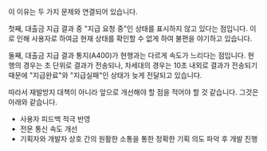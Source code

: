 이 이유는 두 가지 문제와 연결되어 있습니다.

첫째, 대출금 지급 결과 중 "지급 요청 중"인 상태를 표시하지 않고 있다는 점입니다. 이로 인해 사용자로 하여금 현재 상태를 확인할 수 없게 하여 불편을 야기하고 있습니다.

둘째, 대출금 지급 결과 통지(A400)가 현행과는 다르게 속도가 느리다는 점입니다. 현행의 경우는 초 단위로 결과가 전송되나, 차세대의 경우는 10초 내외로 결과가 전송되기 때문에 "지급완료"와 "지급실패"인 상태가 늦게 전달되고 있습니다.

따라서 재발방지 대책이 아니라 앞으로 개선해야 할 점을 적어야 할 것 같습니다. 그것은 아래와 같습니다.

- 사용자 피드백 적극 반영
- 전문 통신 속도 개선
- 기획자와 개발자 상호 간의 원활한 소통을 통한 정확한 기획 의도 파악 후 개발 진행